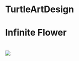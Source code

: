 # TurtleArtDesign
<h1>Infinite Flower<h1>
<img src="https://github.com/klew3509/TurtleArtDesign/blob/master/Project%20Screenshot.png">
